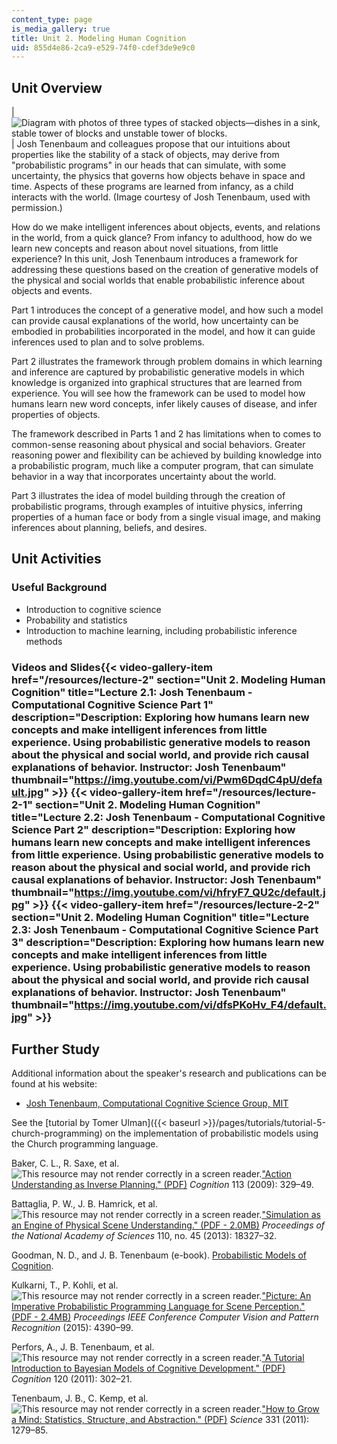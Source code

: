 ```yaml
---
content_type: page
is_media_gallery: true
title: Unit 2. Modeling Human Cognition
uid: 855d4e86-2ca9-e529-74f0-cdef3de9e9c0
---
```


Unit Overview
-------------

| ![Diagram with photos of three types of stacked objects—dishes in a sink, stable tower of blocks and unstable tower of blocks.](BASEURL_PLACEHOLDER/resources/unit2) | Josh Tenenbaum and colleagues propose that our intuitions about properties like the stability of a stack of objects, may derive from "probabilistic programs" in our heads that can simulate, with some uncertainty, the physics that governs how objects behave in space and time. Aspects of these programs are learned from infancy, as a child interacts with the world. (Image courtesy of Josh Tenenbaum, used with permission.) 

How do we make intelligent inferences about objects, events, and relations in the world, from a quick glance? From infancy to adulthood, how do we learn new concepts and reason about novel situations, from little experience? In this unit, Josh Tenenbaum introduces a framework for addressing these questions based on the creation of generative models of the physical and social worlds that enable probabilistic inference about objects and events.

Part 1 introduces the concept of a generative model, and how such a model can provide causal explanations of the world, how uncertainty can be embodied in probabilities incorporated in the model, and how it can guide inferences used to plan and to solve problems.

Part 2 illustrates the framework through problem domains in which learning and inference are captured by probabilistic generative models in which knowledge is organized into graphical structures that are learned from experience. You will see how the framework can be used to model how humans learn new word concepts, infer likely causes of disease, and infer properties of objects.

The framework described in Parts 1 and 2 has limitations when to comes to common-sense reasoning about physical and social behaviors. Greater reasoning power and flexibility can be achieved by building knowledge into a probabilistic program, much like a computer program, that can simulate behavior in a way that incorporates uncertainty about the world.

Part 3 illustrates the idea of model building through the creation of probabilistic programs, through examples of intuitive physics, inferring properties of a human face or body from a single visual image, and making inferences about planning, beliefs, and desires.

Unit Activities
---------------

### Useful Background

*   Introduction to cognitive science
*   Probability and statistics
*   Introduction to machine learning, including probabilistic inference methods

### Videos and Slides{{< video-gallery-item href="/resources/lecture-2" section="Unit 2. Modeling Human Cognition" title="Lecture 2.1: Josh Tenenbaum - Computational Cognitive Science Part 1" description="Description: Exploring how humans learn new concepts and make intelligent inferences from little experience. Using probabilistic generative models to reason about the physical and social world, and provide rich causal explanations of behavior. Instructor: Josh Tenenbaum" thumbnail="https://img.youtube.com/vi/Pwm6DqdC4pU/default.jpg" >}} {{< video-gallery-item href="/resources/lecture-2-1" section="Unit 2. Modeling Human Cognition" title="Lecture 2.2: Josh Tenenbaum - Computational Cognitive Science Part 2" description="Description: Exploring how humans learn new concepts and make intelligent inferences from little experience. Using probabilistic generative models to reason about the physical and social world, and provide rich causal explanations of behavior. Instructor: Josh Tenenbaum" thumbnail="https://img.youtube.com/vi/hfryF7_QU2c/default.jpg" >}} {{< video-gallery-item href="/resources/lecture-2-2" section="Unit 2. Modeling Human Cognition" title="Lecture 2.3: Josh Tenenbaum - Computational Cognitive Science Part 3" description="Description: Exploring how humans learn new concepts and make intelligent inferences from little experience. Using probabilistic generative models to reason about the physical and social world, and provide rich causal explanations of behavior. Instructor: Josh Tenenbaum" thumbnail="https://img.youtube.com/vi/dfsPKoHv_F4/default.jpg" >}}
Further Study
-------------

Additional information about the speaker's research and publications can be found at his website:

*   [Josh Tenenbaum, Computational Cognitive Science Group, MIT](http://cocosci.mit.edu/)

See the [tutorial by Tomer Ulman]({{< baseurl >}}/pages/tutorials/tutorial-5-church-programming) on the implementation of probabilistic models using the Church programming language.

Baker, C. L., R. Saxe, et al. ![This resource may not render correctly in a screen reader.](/images/inacessible.gif)["Action Understanding as Inverse Planning." (PDF)](https://pdfs.semanticscholar.org/a4f1/eed4b436840dad9b98a4415cab61ec75dd61.pdf) _Cognition_ 113 (2009): 329–49.

Battaglia, P. W., J. B. Hamrick, et al. ![This resource may not render correctly in a screen reader.](/images/inacessible.gif)["Simulation as an Engine of Physical Scene Understanding." (PDF - 2.0MB)](http://www.pnas.org/content/pnas/110/45/18327.full.pdf) _Proceedings of the National Academy of Sciences_ 110, no. 45 (2013): 18327–32.

Goodman, N. D., and J. B. Tenenbaum (e-book). [Probabilistic Models of Cognition](http://probmods.org/).

Kulkarni, T., P. Kohli, et al. ![This resource may not render correctly in a screen reader.](/images/inacessible.gif)["Picture: An Imperative Probabilistic Programming Language for Scene Perception." (PDF - 2.4MB)](http://www.cv-foundation.org/openaccess/content_cvpr_2015/papers/Kulkarni_Picture_A_Probabilistic_2015_CVPR_paper.pdf) _Proceedings IEEE Conference Computer Vision and Pattern Recognition_ (2015): 4390–99.

Perfors, A., J. B. Tenenbaum, et al. ![This resource may not render correctly in a screen reader.](/images/inacessible.gif)["A Tutorial Introduction to Bayesian Models of Cognitive Development." (PDF)](http://cocosci.berkeley.edu/tom/papers/LabPublications/BayesCogDev.pdf) _Cognition_ 120 (2011): 302–21.

Tenenbaum, J. B., C. Kemp, et al. ![This resource may not render correctly in a screen reader.](/images/inacessible.gif)["How to Grow a Mind: Statistics, Structure, and Abstraction." (PDF)](http://web.mit.edu/cocosci/Papers/tkgg-science11-reprint.pdf) _Science_ 331 (2011): 1279–85.